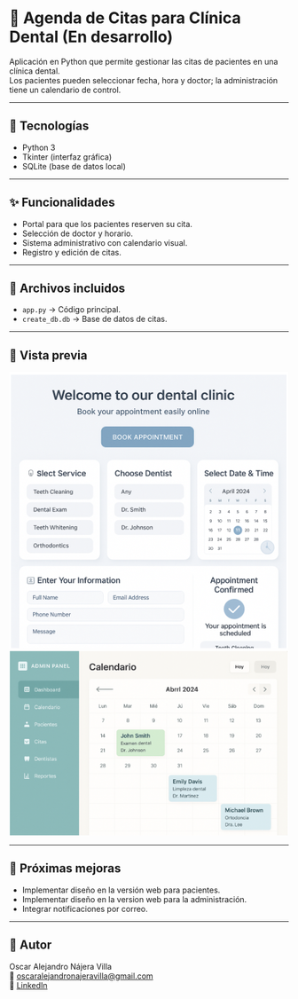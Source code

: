 # 📅 Agenda de Citas para Clínica Dental (En desarrollo)

Aplicación en Python que permite gestionar las citas de pacientes en una clínica dental.  
Los pacientes pueden seleccionar fecha, hora y doctor; la administración tiene un calendario de control.

---

## 🔧 Tecnologías
- Python 3  
- Tkinter (interfaz gráfica)  
- SQLite (base de datos local)  

---

## ✨ Funcionalidades
- Portal para que los pacientes reserven su cita.  
- Selección de doctor y horario.  
- Sistema administrativo con calendario visual.  
- Registro y edición de citas.  

---

## 📂 Archivos incluidos
- `app.py` → Código principal.  
- `create_db.db` → Base de datos de citas.   

---

## 📸 Vista previa
![Portal del paciente](Fotos_Sketch/Portal%20del%20paciente.png)
![Panel de administración](Fotos_Sketch/Panel%20de%20administracion.png)

---

## 🚀 Próximas mejoras
- Implementar diseño en la versión web para pacientes.
- Implementar diseño en la version web para la administración.  
- Integrar notificaciones por correo.  

---

## 👤 Autor
Oscar Alejandro Nájera Villa  
📧 oscaralejandronajeravilla@gmail.com  
🔗 [LinkedIn](https://www.linkedin.com/in/oscar-alejandro-najera-villa-79756b34a)
